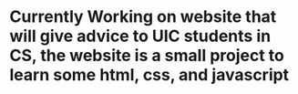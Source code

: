 <h1>Currently Working on website that will give advice to UIC students in CS, the website is a small project to learn some html, css, and javascript</h1>
